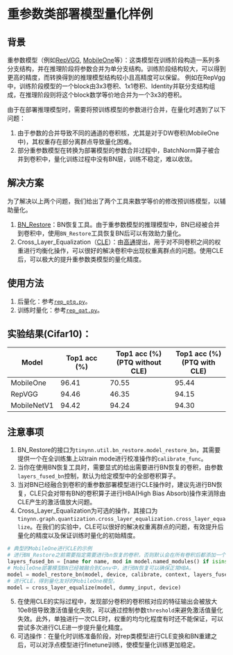 # 重参数类部署模型量化样例

## 背景

重参数模型（例如[RepVGG](https://arxiv.org/abs/2101.03697), [MobileOne](https://arxiv.org/abs/2206.04040)等）：这类模型在训练阶段构造一系列多分支结构，并在推理阶段将参数合并为单分支结构。训练阶段结构较大，可以得到更高的精度，而转换得到的推理模型结构较小且高精度可以保留。
例如在RepVgg中，训练阶段模型的一个block由3x3卷积、1x1卷积、Identity并联分支结构组成，在推理阶段则将这个block数学等价地合并为一个3x3的卷积。

由于在部署推理模型时，需要将预训练模型的参数进行合并，在量化时遇到了以下问题：
1. 由于参数的合并导致不同的通道的卷积核，尤其是对于DW卷积(MobileOne中)，其权重存在部分离群点导致量化困难。
2. 部分重参数模型在转换为部署模型的参数合并过程中，BatchNorm算子被合并到卷积中，量化训练过程中没有BN层，训练不稳定，难以收敛。

## 解决方案

为了解决以上两个问题，我们给出了两个工具来数学等价的修改预训练模型，以辅助量化。
1. [BN_Restore](../../../tinynn/util/bn_restore.py)：BN恢复工具。由于重参数模型的推理模型中，BN已经被合并到卷积中，使用`BN_Restore`工具恢复BN后可以有效助力量化。
2. Cross_Layer_Equalization（[CLE](../../../tinynn/graph/quantization/cross_layer_equalization.py)）：由[高通](https://arxiv.org/abs/1906.04721)提出，用于对不同卷积之间的权重进行均衡化操作，可以很好的解决卷积中出现权重离群点的问题。使用CLE后，可以极大的提升重参数类模型的量化精度。

## 使用方法

1. 后量化：参考[`rep_ptq.py`](rep_ptq.py)。
2. 训练时量化：参考[`rep_qat.py`](rep_qat.py)。

## 实验结果(Cifar10)：
| Model       | Top1 acc (%) | Top1 acc (%)<br/>(PTQ without CLE) | Top1 acc (%)<br/>(PTQ with CLE) |
|-------------|--------------|------------------------------------|---------------------------------|
| MobileOne   | 96.41        | 70.55                              | 95.44                           |
| RepVGG      | 94.46        | 46.35                              | 94.15                           |
| MobileNetV1 | 94.42        | 94.24                              | 94.30                           |

## 注意事项

1. BN_Restore的接口为`tinynn.util.bn_restore.model_restore_bn`，其需要提供一个在全训练集上以train mode进行校准操作的`calibrate_func`。
2. 当你在使用BN恢复工具时，需要显式的给出需要进行BN恢复的卷积，由参数`layers_fused_bn`控制，默认为给定模型中的全部卷积算子。
3. 当对BN已经融合到卷积的重参数部署模型进行CLE操作时，建议先进行BN恢复，CLE只会对带有BN的卷积算子进行HBA(High Bias Absorb)操作来消除由CLE产生的激活值放大问题。
4. Cross_Layer_Equalization为可选的操作，其接口为`tinynn.graph.quantization.cross_layer_equalization.cross_layer_equalize`。在我们的实验中，CLE可以很好的解决权重离群点的问题，有效提升后量化的精度以及保证训练时量化的初始精度。
```python
# 典型的MobileOne进行CLE的示例
# 进行BN_Restore之前需要指定需要进行bn恢复的卷积，否则默认会在所有卷积后都添加一个BN。
layers_fused_bn = [name for name, mod in model.named_modules() if isinstance(mod, torch.nn.Conv2d) and 'reparam' in name]
# MobileOne部署模型BN已经被融合到Conv中，进行BN恢复可以确保正常HBA。
model = model_restore_bn(model, device, calibrate, context, layers_fused_bn)
# 进行CLE，得到量化友好的MobileOne模型。
model = cross_layer_equalize(model, dummy_input, device)
```
5. 在使用CLE的实际过程中，发现部分卷积的卷积核对应的特征输出会被放大10e8倍导致激活值量化失败，可以通过控制参数`threshold`来避免激活值量化失效。此外，单独进行一次CLE时，权重的均匀化程度有时还不能保证，可以尝试多次进行CLE进一步提升量化精度。
6. 可选操作：在量化时训练准备阶段，对rep类模型进行CLE变换和BN重建之后，可以对浮点模型进行finetune训练，使模型量化训练更加稳定。
